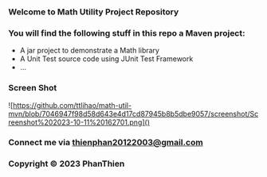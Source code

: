 ### Welcome to Math Utility Project Repository

### You will find the following stuff in this repo a Maven project:

* A jar project to demonstrate a Math library
* A Unit Test source code using JUnit Test Framework
* ...

### Screen Shot
![https://github.com/ttlihao/math-util-mvn/blob/7046947f98d58d643e4d17cd87945b8b5dbe9057/screenshot/Screenshot%202023-10-11%20162701.png]()

### Connect me via thienphan20122003@gmail.com
### Copyright &#169; 2023 PhanThien

